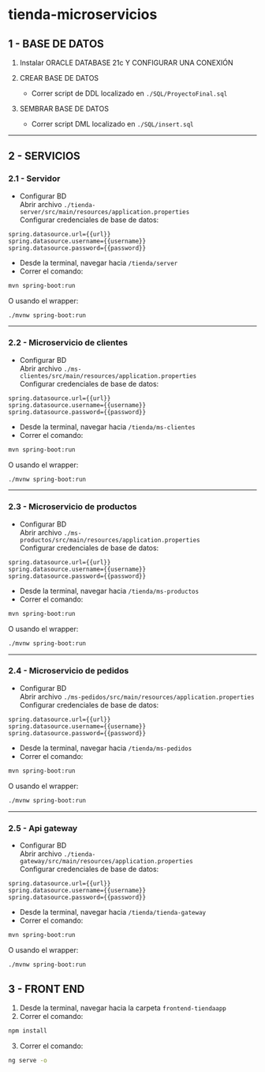 # tienda-microservicios

## 1 - BASE DE DATOS

1. Instalar ORACLE DATABASE 21c Y CONFIGURAR UNA CONEXIÓN

2. CREAR BASE DE DATOS  
   - Correr script de DDL localizado en `./SQL/ProyectoFinal.sql`

3. SEMBRAR BASE DE DATOS  
   - Correr script DML localizado en `./SQL/insert.sql`

---

## 2 - SERVICIOS

### 2.1 - Servidor

- Configurar BD  
  Abrir archivo `./tienda-server/src/main/resources/application.properties`  
  Configurar credenciales de base de datos:

```properties
spring.datasource.url={{url}}
spring.datasource.username={{username}}
spring.datasource.password={{password}}
```

- Desde la terminal, navegar hacia `/tienda/server`  
- Correr el comando:

```bash
mvn spring-boot:run
```

O usando el wrapper:

```bash
./mvnw spring-boot:run
```

---

### 2.2 - Microservicio de clientes

- Configurar BD  
  Abrir archivo `./ms-clientes/src/main/resources/application.properties`  
  Configurar credenciales de base de datos:

```properties
spring.datasource.url={{url}}
spring.datasource.username={{username}}
spring.datasource.password={{password}}
```

- Desde la terminal, navegar hacia `/tienda/ms-clientes`  
- Correr el comando:

```bash
mvn spring-boot:run
```

O usando el wrapper:

```bash
./mvnw spring-boot:run
```

---

### 2.3 - Microservicio de productos

- Configurar BD  
  Abrir archivo `./ms-productos/src/main/resources/application.properties`  
  Configurar credenciales de base de datos:

```properties
spring.datasource.url={{url}}
spring.datasource.username={{username}}
spring.datasource.password={{password}}
```

- Desde la terminal, navegar hacia `/tienda/ms-productos`  
- Correr el comando:

```bash
mvn spring-boot:run
```

O usando el wrapper:

```bash
./mvnw spring-boot:run
```

---

### 2.4 - Microservicio de pedidos

- Configurar BD  
  Abrir archivo `./ms-pedidos/src/main/resources/application.properties`  
  Configurar credenciales de base de datos:

```properties
spring.datasource.url={{url}}
spring.datasource.username={{username}}
spring.datasource.password={{password}}
```

- Desde la terminal, navegar hacia `/tienda/ms-pedidos`  
- Correr el comando:

```bash
mvn spring-boot:run
```

O usando el wrapper:

```bash
./mvnw spring-boot:run
```

---

### 2.5 - Api gateway

- Configurar BD  
  Abrir archivo `./tienda-gateway/src/main/resources/application.properties`  
  Configurar credenciales de base de datos:

```properties
spring.datasource.url={{url}}
spring.datasource.username={{username}}
spring.datasource.password={{password}}
```

- Desde la terminal, navegar hacia `/tienda/tienda-gateway`  
- Correr el comando:

```bash
mvn spring-boot:run
```

O usando el wrapper:

```bash
./mvnw spring-boot:run
```

## 3 - FRONT END

1. Desde la terminal, navegar hacia la carpeta `frontend-tiendaapp`  
2. Correr el comando:

```bash
npm install
```

3. Correr el comando:

```bash
ng serve -o
```
